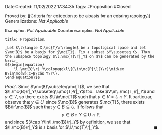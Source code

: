<br />
<br />

Date Created: 11/02/2022 17:34:35
Tags: #Proposition #Closed 

Proved by: [[Criteria for collection to be a basis for an existing topology]]
Generalizations: _Not Applicable_

Examples: _Not Applicable_
Counterexamples: _Not Applicable_

``` ad-Proposition
title: Proposition.

_Let $\l\langle X,\mc{T}\r\rangle$ be a topological space and let $\mc{B}$ be a basis for $\mc{T}$. Fix a subset $Y\subseteq X$. Then the subspace topology $\l.\mc{T}\r|_Y$ on $Y$ can be generated by the basis_
$$\begin{equation}
    \l.\mc{B}\r|_Y\coloneqq\l\{C\in\mc{P}\l(Y\r)\mid\ex B\in\mc{B}:C=B\cap Y\r\}.
\end{equation}$$

```

_Proof_. Since $\mc{B}\subseteq\mc{T}$, we see that $\l.\mc{B}\r|_Y\subseteq\l.\mc{T}\r|_Y$ too. Take $V\in\l.\mc{T}\r|_Y$ and $y\in V$, so there exists $U\in\mc{T}$ such that $y\in V=U\cap Y$. It particular, observe that $y\in U$; since $\mc{B}$ generates $\mc{T}$, there exists $B\in\mc{B}$ such that $y\in B\subseteq U$. It follows that
$$\begin{equation}
    y\in B\cap Y\subseteq U\cap Y,
\end{equation}$$
and since $B\cap Y\in\l.\mc{B}\r|_Y$ by definition, we see that $\l.\mc{B}\r|_Y$ is a basis for $\l.\mc{T}\r|_Y$.<span style="float:right;">$\blacksquare$</span>

